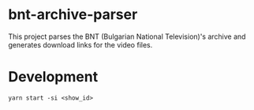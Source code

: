 # bnt-archive-parser
This project parses the BNT (Bulgarian National Television)'s archive and generates download links for the video files.

# Development
```
yarn start -si <show_id>
```
